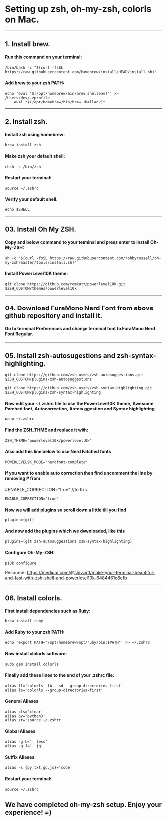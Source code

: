 # Setting up zsh, oh-my-zsh, colorls on Mac.

--------------------------------------------------------------------------------------------------------------
## 1. Install brew.

#### Run this command on your terminal:
```
/bin/bash -c "$(curl -fsSL https://raw.githubusercontent.com/Homebrew/install/HEAD/install.sh)"
```

#### Add brew to your zsh PATH:
```
echo 'eval "$(/opt/homebrew/bin/brew shellenv)"' >> /Users/dev/.zprofile                       
    eval "$(/opt/homebrew/bin/brew shellenv)"
```

--------------------------------------------------------------------------------------------------------------
## 2. Install zsh.

#### Install zsh using homebrew:
```
brew install zsh
```

#### Make zsh your default shell:
```
chsh -s /bin/zsh
```

#### Restart your terminal:
```
source ~/.zshrc
```

#### Verify your default shell:
```
echo $SHELL
```

--------------------------------------------------------------------------------------------------------------
## 03. Install Oh My ZSH.

#### Copy and below command to your terminal and press enter to install Oh-My-ZSH:
```
sh -c "$(curl -fsSL https://raw.githubusercontent.com/robbyrussell/oh-my-zsh/master/tools/install.sh)"
```

#### Install PowerLevel10K theme:
```
git clone https://github.com/romkatv/powerlevel10k.git $ZSH_CUSTOM/themes/powerlevel10k
```

--------------------------------------------------------------------------------------------------------------
## 04. Download FuraMono Nerd Font from above github repository and install it.

#### Go to terminal Preferences and change terminal font to FuraMono Nerd Font Regular.


--------------------------------------------------------------------------------------------------------------
## 05. Install zsh-autosugestions and zsh-syntax-highlighting.
```
git clone https://github.com/zsh-users/zsh-autosuggestions.git $ZSH_CUSTOM/plugins/zsh-autosuggestions
```
```
git clone https://github.com/zsh-users/zsh-syntax-highlighting.git $ZSH_CUSTOM/plugins/zsh-syntax-highlighting
```

#### Now edit your ~/.zshrc file to use the PowerLeve10K theme, Awesome Patched font, Autocorrection, Autosuggestion and Syntax highlighting.
```
nano ~/.zshrc
```

#### Find the ZSH_THME and replace it with:
```
ZSH_THEME="powerlevel10k/powerlevel10k"
```

#### Also add this line below to use Nerd Patched fonts
```
POWERLEVEL9K_MODE="nerdfont-complete"
```

#### If you want to enable auto correction then find uncomment the line by removing # from

#ENABLE_CORRECTION="true"
//to this
```
ENABLE_CORRECTION="true"
```

#### Now we will add plugins so scroll down a little till you find
```
plugins=(git)
```

#### And now add the plugins which we downloaded, like this
```
plugins=(git zsh-autosuggestions zsh-syntax-highlighting)
```

#### Configure Oh-My-ZSH:
```
p10k configure
```

Resource: https://medium.com/@shivam1/make-your-terminal-beautiful-and-fast-with-zsh-shell-and-powerlevel10k-6484461c6efb


--------------------------------------------------------------------------------------------------------------
## 06. Install colorls.

#### First install dependencies such as Ruby:
```
brew install ruby
```

#### Add Ruby to your zsh PATH:
```
echo 'export PATH="/opt/homebrew/opt/ruby/bin:$PATH"' >> ~/.zshrc
```

#### Now install clolorls software:
```
sudo gem install colorls
```

#### Finally add these lines to the end of your .zshrc file:
```
alias ll='colorls -lA --sd --group-directories-first'
alias ls='colorls --group-directories-first'
```

#### General Aliases
```
alias cls='clear'
alias py='python3'
alias zr='source ~/.zshrc'
```

#### Global Aliases
```
alias -g L='| less'
alias -g J='| jq'
```

#### Suffix Aliases
```
alias -s {py,txt,go,js}='code'
```

#### Restart your terminal:
```
source ~/.zshrc
```

## We have completed oh-my-zsh setup. Enjoy your experience! =)